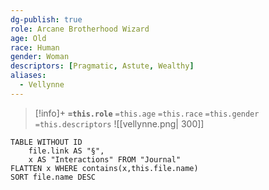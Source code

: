 ```yaml
---
dg-publish: true
role: Arcane Brotherhood Wizard
age: Old
race: Human
gender: Woman
descriptors: [Pragmatic, Astute, Wealthy]
aliases:
  - Vellynne
---
```


> [!info]+
> **`=this.role`**
> `=this.age` `=this.race` `=this.gender`
> `=this.descriptors` 
> ![[vellynne.png| 300]]

```dataview
TABLE WITHOUT ID
	file.link AS "§", 
	x AS "Interactions" FROM "Journal"
FLATTEN x WHERE contains(x,this.file.name) 
SORT file.name DESC
```

